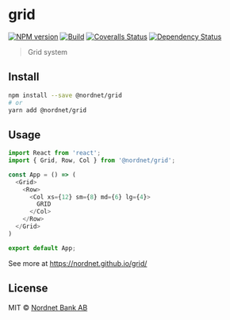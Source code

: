 # grid

[![NPM version][npm-image]][npm-url]
[![Build][travis-image]][travis-url]
[![Coveralls Status][coveralls-image]][coveralls-url]
[![Dependency Status][depstat-image]][depstat-url]

> Grid system

## Install

```sh
npm install --save @nordnet/grid
# or
yarn add @nordnet/grid
```

## Usage

```js
import React from 'react';
import { Grid, Row, Col } from '@nordnet/grid';

const App = () => (
  <Grid>
    <Row>
      <Col xs={12} sm={8} md={6} lg={4}>
        GRID
      </Col>
    </Row>
  </Grid>
)

export default App;
```

See more at https://nordnet.github.io/grid/

## License

MIT © [Nordnet Bank AB](https://www.nordnet.se)


[npm-url]: https://npmjs.org/package/@nordnet/grid
[npm-image]: https://img.shields.io/npm/v/@nordnet/grid.svg?style=flat-square

[travis-url]: https://travis-ci.org/nordnet/grid
[travis-image]: https://img.shields.io/travis/nordnet/grid.svg?style=flat-square

[coveralls-url]: https://coveralls.io/r/nordnet/grid
[coveralls-image]: https://img.shields.io/coveralls/nordnet/grid.svg?style=flat-square

[depstat-url]: https://david-dm.org/nordnet/grid
[depstat-image]: https://david-dm.org/nordnet/grid.svg?style=flat-square
